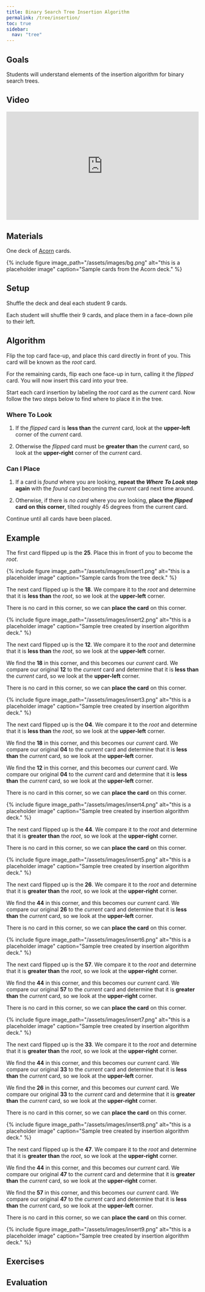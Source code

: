 ```yaml
---
title: Binary Search Tree Insertion Algorithm
permalink: /tree/insertion/
toc: true
sidebar:
  nav: "tree"
---
```


## Goals

Students will understand elements of the insertion algorithm
for binary search trees.

## Video

<style>.embed-container { position: relative; padding-bottom: 56.25%; height: 0; overflow: hidden; max-width: 100%; } .embed-container iframe, .embed-container object, .embed-container embed { position: absolute; top: 0; left: 0; width: 100%; height: 100%; }</style><div class='embed-container'><iframe src='https://www.youtube.com/embed//8m8xTs1rnmM' frameborder='0' allowfullscreen></iframe></div>

## Materials

One deck of [Acorn]({{site.baseurl}}/tree) cards.

{% include figure image_path="/assets/images/bg.png" alt="this is a placeholder image" caption="Sample cards from the Acorn deck." %}

## Setup

Shuffle the deck and deal each student 9 cards.

Each student will shuffle their 9 cards, and place them
in a face-down pile to their left.

## Algorithm

Flip the top card face-up, and place this card directly
in front of you. This card will be known as the *root* card.

For the remaining cards, flip each one face-up in turn,
calling it the *flipped* card. You will now insert this
card into your tree.

Start each card insertion by labeling the *root* card
as the *current* card. Now follow the two steps
below to find where to place it in the tree.

### Where To Look

1. If the *flipped* card is **less than** the *current* card,
  look at the **upper-left** corner of the *current* card.

1. Otherwise the *flipped* card must be **greater than** the *current*
  card, so look at the **upper-right** corner of the *current* card.

### Can I Place

1. If a card is *found* where you are looking, **repeat the *Where
  To Look* step again** with the *found* card becoming the *current*
  card next time around.

1. Otherwise, if there is *no card* where you are looking, **place
  the *flipped* card on this corner**, tilted roughly 45 degrees
  from the current card.

Continue until all cards have been placed.

## Example

The first card flipped up is the **25**. Place this in front of you
to become the *root*.

{% include figure image_path="/assets/images/insert1.png" alt="this is a placeholder image" caption="Sample cards from the tree deck." %}

The next card flipped up is the **18**. We compare it to the *root*
and determine that it is **less than** the *root*, so we look
at the **upper-left** corner.

There is no card in this corner, so we can **place the card**
on this corner.

{% include figure image_path="/assets/images/insert2.png" alt="this is a placeholder image" caption="Sample tree created by insertion algorithm deck." %}

The next card flipped up is the **12**. We compare it to the *root*
and determine that it is **less than** the *root*, so we look
at the **upper-left** corner.

We find the **18** in this corner, and this becomes our *current* card.
We compare our original **12** to the *current* card
and determine that it is **less than** the *current* card, so we look
at the **upper-left** corner.

There is no card in this corner, so we can **place the card**
on this corner.

{% include figure image_path="/assets/images/insert3.png" alt="this is a placeholder image" caption="Sample tree created by insertion algorithm deck." %}

The next card flipped up is the **04**. We compare it to the *root*
and determine that it is **less than** the *root*, so we look
at the **upper-left** corner.

We find the **18** in this corner, and this becomes our *current* card.
We compare our original **04** to the *current* card
and determine that it is **less than** the *current* card, so we look
at the **upper-left** corner.

We find the **12** in this corner, and this becomes our *current* card.
We compare our original **04** to the *current* card
and determine that it is **less than** the *current* card, so we look
at the **upper-left** corner.

There is no card in this corner, so we can **place the card**
on this corner.

{% include figure image_path="/assets/images/insert4.png" alt="this is a placeholder image" caption="Sample tree created by insertion algorithm deck." %}

The next card flipped up is the **44**. We compare it to the *root*
and determine that it is **greater than** the *root*, so we look
at the **upper-right** corner.

There is no card in this corner, so we can **place the card**
on this corner.

{% include figure image_path="/assets/images/insert5.png" alt="this is a placeholder image" caption="Sample tree created by insertion algorithm deck." %}

The next card flipped up is the **26**. We compare it to the *root*
and determine that it is **greater than** the *root*, so we look
at the **upper-right** corner.

We find the **44** in this corner, and this becomes our *current* card.
We compare our original **26** to the *current* card
and determine that it is **less than** the *current* card, so we look
at the **upper-left** corner.

There is no card in this corner, so we can **place the card**
on this corner.

{% include figure image_path="/assets/images/insert6.png" alt="this is a placeholder image" caption="Sample tree created by insertion algorithm deck." %}

The next card flipped up is the **57**. We compare it to the *root*
and determine that it is **greater than** the *root*, so we look
at the **upper-right** corner.

We find the **44** in this corner, and this becomes our *current* card.
We compare our original **57** to the *current* card
and determine that it is **greater than** the *current* card, so we look
at the **upper-right** corner.

There is no card in this corner, so we can **place the card**
on this corner.

{% include figure image_path="/assets/images/insert7.png" alt="this is a placeholder image" caption="Sample tree created by insertion algorithm deck." %}

The next card flipped up is the **33**. We compare it to the *root*
and determine that it is **greater than** the *root*, so we look
at the **upper-right** corner.

We find the **44** in this corner, and this becomes our *current* card.
We compare our original **33** to the *current* card
and determine that it is **less than** the *current* card, so we look
at the **upper-left** corner.

We find the **26** in this corner, and this becomes our *current* card.
We compare our original **33** to the *current* card
and determine that it is **greater than** the *current* card, so we look
at the **upper-right** corner.

There is no card in this corner, so we can **place the card**
on this corner.

{% include figure image_path="/assets/images/insert8.png" alt="this is a placeholder image" caption="Sample tree created by insertion algorithm deck." %}

The next card flipped up is the **47**. We compare it to the *root*
and determine that it is **greater than** the *root*, so we look
at the **upper-right** corner.

We find the **44** in this corner, and this becomes our *current* card.
We compare our original **47** to the *current* card
and determine that it is **greater than** the *current* card, so we look
at the **upper-right** corner.

We find the **57** in this corner, and this becomes our *current* card.
We compare our original **47** to the *current* card
and determine that it is **less than** the *current* card, so we look
at the **upper-left** corner.

There is no card in this corner, so we can **place the card**
on this corner.

{% include figure image_path="/assets/images/insert9.png" alt="this is a placeholder image" caption="Sample tree created by insertion algorithm deck." %}


## Exercises


## Evaluation
